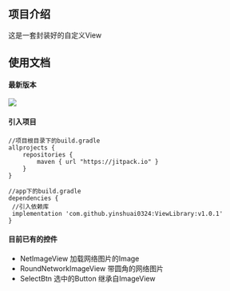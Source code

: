 ## 项目介绍
这是一套封装好的自定义View

## 使用文档

#### 最新版本

[![](https://jitpack.io/v/yinshuai0324/ViewLibrary.svg)](https://jitpack.io/#yinshuai0324/ViewLibrary)

#### 引入项目
```
//项目根目录下的build.gradle
allprojects {
    repositories {
        maven { url "https://jitpack.io" }
    }
}

//app下的build.gradle
dependencies {
 //引入依赖库
 implementation 'com.github.yinshuai0324:ViewLibrary:v1.0.1'
}
```

#### 目前已有的控件
- NetImageView 加载网络图片的Image
- RoundNetworkImageView 带圆角的网络图片
- SelectBtn 选中的Button 继承自ImageView
